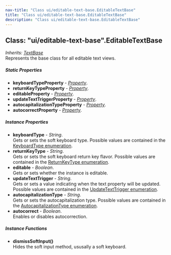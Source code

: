```yaml
---
nav-title: "Class ui/editable-text-base.EditableTextBase"
title: "Class ui/editable-text-base.EditableTextBase"
description: "Class ui/editable-text-base.EditableTextBase"
---
```

## Class: "ui/editable-text-base".EditableTextBase  
_Inherits:_ [_TextBase_](../../ui/text-base/TextBase.md)  
Represents the base class for all editable text views.

##### Static Properties
 - **keyboardTypeProperty** - [_Property_](../../ui/core/dependency-observable/Property.md).
 - **returnKeyTypeProperty** - [_Property_](../../ui/core/dependency-observable/Property.md).
 - **editableProperty** - [_Property_](../../ui/core/dependency-observable/Property.md).
 - **updateTextTriggerProperty** - [_Property_](../../ui/core/dependency-observable/Property.md).
 - **autocapitalizationTypeProperty** - [_Property_](../../ui/core/dependency-observable/Property.md).
 - **autocorrectProperty** - [_Property_](../../ui/core/dependency-observable/Property.md).

##### Instance Properties
 - **keyboardType** - _String_.    
  Gets or sets the soft keyboard type. Possible values are contained in the [KeyboardType enumeration](../enums/KeyboardType/README.md).
 - **returnKeyType** - _String_.    
  Gets or sets the soft keyboard return key flavor. Possible values are contained in the [ReturnKeyType enumeration](../enums/ReturnKeyType/README.md).
 - **editable** - _Boolean_.    
  Gets or sets whether the instance is editable.
 - **updateTextTrigger** - _String_.    
  Gets or sets a value indicating when the text property will be updated. 
Possible values are contained in the [UpdateTextTrigger enumeration](../enums/UpdateTextTrigger/README.md).
 - **autocapitalizationType** - _String_.    
  Gets or sets the autocapitalization type. Possible values are contained in the [AutocapitalizationType enumeration](../enums/AutocapitalizationType/README.md).
 - **autocorrect** - _Boolean_.    
  Enables or disables autocorrection.

##### Instance Functions
 - **dismissSoftInput()**  
     Hides the soft input method, ususally a soft keyboard.